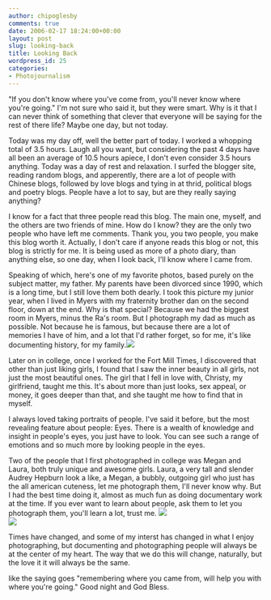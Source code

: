 ```yaml
---
author: chipoglesby
comments: true
date: 2006-02-17 18:24:00+00:00
layout: post
slug: looking-back
title: Looking Back
wordpress_id: 25
categories:
- Photojournalism
---
```


"If you don't know where you've come from, you'll never know where you're going."  I'm not sure who said it, but they were smart.  Why is it that I can never think of something that clever that everyone will be saying for the rest of there life?  Maybe one day, but not today.  
  
Today was my day off, well the better part of today.  I worked a whopping total of 3.5 hours.  Laugh all you want, but considering the past 4 days have all been an average of 10.5 hours apiece, I don't even consider 3.5 hours anything.  Today was a day of rest and relaxation.  I surfed the blogger site, reading random blogs, and apperently, there are a lot of people with Chinese blogs, followed by love blogs and tying in at thrid, political blogs and poetry blogs.  People have a lot to say, but are they really saying anything?  
  
I know for a fact that three people read this blog.  The main one, myself, and the others are two friends of mine.  How do I know? they are the only two people who have left me comments.  Thank you, you two people, you make this blog worth it.  Actually, I don't care if anyone reads this blog or not, this blog is strictly for me.  It is being used as more of a photo diary, than anything else, so one day, when I look back, I'll know where I came from.  
  
Speaking of which, here's one of my favorite photos, based purely on the subject matter, my father.  My parents have been divorced since 1990, which is a long time, but I still love them both dearly.  I took this picture my junior year, when I lived in Myers with my fraternity brother dan on the second floor, down at the end.  Why is that special? Because we had the biggest room in Myers, minus the Ra's room.  But I photograph my dad as much as possible.  Not because he is famous, but because there are a lot of memories I have of him, and a lot that I'd rather forget, so for me, it's like documenting history, for my family.[![](http://photos1.blogger.com/blogger/3124/2183/400/dad.jpg)](http://photos1.blogger.com/blogger/3124/2183/1600/dad.jpg)  
  
Later on in college, once I worked for the Fort Mill Times, I discovered that other than just liking girls, I found that I saw the inner beauty in all girls, not just the most beautiful ones.  The girl that I fell in love with, Christy, my girlfriend, taught me this.  It's about more than just looks, sex appeal, or money, it goes deeper than that, and she taught me how to find that in myself.  
  
I always loved taking portraits of people.  I've said it before, but the most revealing feature about people: Eyes.  There is a wealth of knowledge and insight in people's eyes, you just have to look.  You can see such a range of emotions and so much more by looking people in the eyes.  
  
Two of the people that I first photographed in college was Megan and Laura, both truly unique and awesome girls.  Laura, a very tall and slender Audrey Hepburn look a like, a Megan, a bubbly, outgoing girl who just has the all american cuteness, let me photograph them, I'll never know why.  But I had the best time doing it, almost as much fun as doing documentary work at the time.  If you ever want to learn about people, ask them to let you photograph them, you'll learn a lot, trust me. [![](http://photos1.blogger.com/blogger/3124/2183/400/laura.jpg)](http://photos1.blogger.com/blogger/3124/2183/1600/laura.jpg)  
[![](http://photos1.blogger.com/blogger/3124/2183/400/megan.jpg)](http://photos1.blogger.com/blogger/3124/2183/1600/megan.jpg)  
  
Times have changed, and some of my interst has changed in what I enjoy photographing, but documenting and photographing people will always be at the center of my heart.  The way that we do this will change, naturally, but the love it it will always be the same.  
  
like the saying goes "remembering where you came from, will help you with where you're going."  Good night and God Bless.
